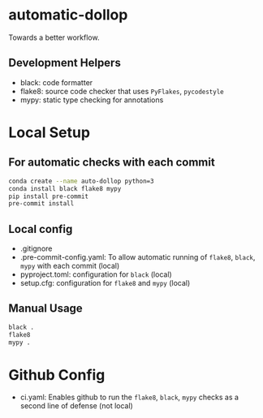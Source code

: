 # automatic-dollop

Towards a better workflow.

## Development Helpers

* black: code formatter
* flake8: source code checker that uses `PyFlakes`, `pycodestyle`
* mypy: static type checking for annotations

# Local Setup
## For automatic checks with each commit

```bash
conda create --name auto-dollop python=3
conda install black flake8 mypy
pip install pre-commit
pre-commit install
```

## Local config

* .gitignore
* .pre-commit-config.yaml: To allow automatic running of `flake8`, `black`, `mypy` with each commit (local)
* pyproject.toml: configuration for `black` (local)
* setup.cfg: configuration for `flake8` and `mypy` (local)

## Manual Usage
```bash
black .
flake8
mypy .
```

# Github Config

* ci.yaml: Enables github to run the `flake8`, `black`, `mypy` checks as a second line of defense (not local)
